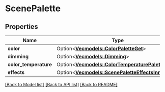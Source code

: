 # ScenePalette

## Properties

Name | Type | Description | Notes
------------ | ------------- | ------------- | -------------
**color** | Option<[**Vec<models::ColorPaletteGet>**](ColorPaletteGet.md)> |  | [optional]
**dimming** | Option<[**Vec<models::Dimming>**](Dimming.md)> |  | [optional]
**color_temperature** | Option<[**Vec<models::ColorTemperaturePalettePost>**](ColorTemperaturePalettePost.md)> |  | [optional]
**effects** | Option<[**Vec<models::ScenePaletteEffectsInner>**](ScenePalette_effects_inner.md)> |  | [optional]

[[Back to Model list]](../README.md#documentation-for-models) [[Back to API list]](../README.md#documentation-for-api-endpoints) [[Back to README]](../README.md)


